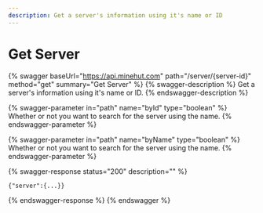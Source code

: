 ```yaml
---
description: Get a server's information using it's name or ID
---
```


# Get Server

{% swagger baseUrl="https://api.minehut.com" path="/server/{server-id}" method="get" summary="Get Server" %}
{% swagger-description %}
Get a server's information using it's name or ID.
{% endswagger-description %}

{% swagger-parameter in="path" name="byId" type="boolean" %}
Whether or not you want to search for the server using the name.
{% endswagger-parameter %}

{% swagger-parameter in="path" name="byName" type="boolean" %}
Whether or not you want to search for the server using the name.
{% endswagger-parameter %}

{% swagger-response status="200" description="" %}
```
{"server":{...}}
```
{% endswagger-response %}
{% endswagger %}

